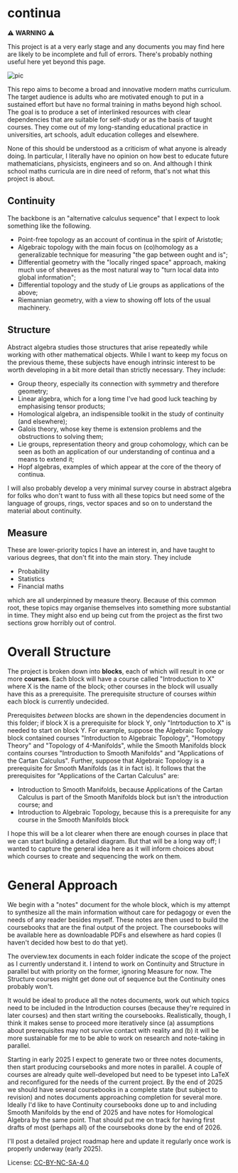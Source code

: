 # continua

:warning: **WARNING** :warning:

This project is at a very early stage and any documents you may find here are likely to be incomplete and full of errors. There's probably nothing useful here yet beyond this page.

![pic](https://user-images.githubusercontent.com/5106495/232745514-905844bb-702e-4c81-95af-978678c6ff50.png)

This repo aims to become a broad and innovative modern maths curriculum. The target audience is adults who are motivated enough to put in a sustained effort but have no formal training in maths beyond high school. The goal is to produce a set of interlinked resources with clear dependencies that are suitable for self-study or as the basis of taught courses. They come out of my long-standing educational practice in universities, art schools, adult education colleges and elsewhere. 

None of this should be understood as a criticism of what anyone is already doing. In particular, I literally have no opinion on how best to educate future mathematicians, physicists, engineers and so on. And although I think school maths curricula are in dire need of reform, that's not what this project is about.

## Continuity

The backbone is an "alternative calculus sequence" that I expect to look something like the following. 

* Point-free topology as an account of continua in the spirit of Aristotle;
* Algebraic topology with the main focus on (co)homology as a generalizable technique for measuring "the gap between ought and is";
* Differential geometry with the "locally ringed space" approach, making much use of sheaves as the most natural way to "turn local data into global information";
* Differential topology and the study of Lie groups as applications of the above;
* Riemannian geometry, with a view to showing off lots of the usual machinery. 

## Structure

Abstract algebra studies those structures that arise repeatedly while working with other mathematical objects. While I want to keep my focus on the previous theme, these subjects have enough intrinsic interest to be worth developing in a bit more detail than strictly necessary. They include:

* Group theory, especially its connection with symmetry and therefore geometry;
* Linear algebra, which for a long time I've had good luck teaching by emphasising tensor products;
* Homological algebra, an indispensible toolkit in the study of continuity (and elsewhere);
* Galois theory, whose key theme is extension problems and the obstructions to solving them;
* Lie groups, representation theory and group cohomology, which can be seen as both an application of our understanding of continua and a means to extend it;
* Hopf algebras, examples of which appear at the core of the theory of continua.

I will also probably develop a very minimal survey course in abstract algebra for folks who don't want to fuss with all these topics but need some of the language of groups, rings, vector spaces and so on to understand the material about continuity.

## Measure

These are lower-priority topics I have an interest in, and have taught to various degrees, that don't fit into the main story. They include 

* Probability
* Statistics 
* Financial maths

which are all underpinned by measure theory. Because of this common root, these topics may organise themselves into something more substantial in time. They might also end up being cut from the project as the first two sections grow horribly out of control.

# Overall Structure

The project is broken down into **blocks**, each of which will result in one or more **courses**. Each block will have a course called "Introduction to X" where X is the name of the block; other courses in the block will usually have this as a prerequisite. The prerequisite structure of courses *within* each block is currently undecided. 

Prerequisites *between* blocks are shown in the dependencies document in this folder; if block X is a prerequisite for block Y, only "Intrtoduction to X" is needed to start on block Y. For example, suppose the Algebraic Topology block contained courses "Introduction to Algebraic Topology", "Homotopy Theory" and "Topology of 4-Manifolds", while the Smooth Manifolds block contains courses "Introduction to Smooth Manifolds" and "Applications of the Cartan Calculus". Further, suppose that Algebraic Topology is a prerequisite for Smooth Manifolds (as it in fact is). It follows that the prerequisites for "Applications of the Cartan Calculus" are:

* Introduction to Smooth Manifolds, because Applications of the Cartan Calculus is part of the Smooth Manifolds block but isn't the introduction course; and
* Introduction to Algebraic Topology, because this is a prerequisite for any course in the Smooth Manifolds block

I hope this will be a lot clearer when there are enough courses in place that we can start building a detailed diagram. But that will be a long way off; I wanted to capture the general idea here as it will inform choices about which courses to create and sequencing the work on them.

# General Approach

We begin with a "notes" document for the whole block, which is my attempt to synthesize all the main information without care for pedagogy or even the needs of any reader besides myself. These notes are then used to build the coursebooks that are the final output of the project. The coursebooks will be available here as downloadable PDFs and elsewhere as hard copies (I haven't decided how best to do that yet).

The overview.tex documents in each folder indicate the scope of the project as I currently understand it. I intend to work on Continuity and Structure in parallel but with priority on the former, ignoring Measure for now. The Structure courses might get done out of sequence but the Continuity ones probably won't. 

It would be ideal to produce all the notes documents, work out which topics need to be included in the Introduction courses (because they're required in later courses) and then start writing the coursebooks. Realistically, though, I think it makes sense to proceed more iteratively since (a) assumptions about prerequisites may not survive contact with reality and (b) it will be more sustainable for me to be able to work on research and note-taking in parallel.

Starting in early 2025 I expect to generate two or three notes documents, then start producing coursebooks and more notes in parallel. A couple of courses are already quite well-developed but need to be typeset into LaTeX and reconfigured for the needs of the current project. By the end of 2025 we should have several coursebooks in a complete state (but subject to revision) and notes documents approaching completion for several more. Ideally I'd like to have Continuity coursebooks done up to and including Smooth Manifolds by the end of 2025 and have notes for Homological Algebra by the same point. That should put me on track for having first drafts of most (perhaps all) of the coursebooks done by the end of 2026.

I'll post a detailed project roadmap here and update it regularly once work is properly underway (early 2025).

License: [CC-BY-NC-SA-4.0](https://creativecommons.org/licenses/by-nc-sa/4.0/)
